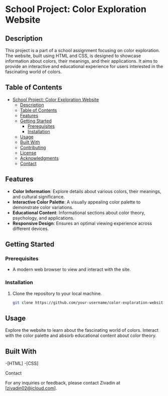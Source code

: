 # School Project: Color Exploration Website

## Description

This project is a part of a school assignment focusing on color exploration. The website, built using HTML and CSS, is designed to showcase information about colors, their meanings, and their applications. It aims to provide an interactive and educational experience for users interested in the fascinating world of colors.

## Table of Contents

- [School Project: Color Exploration Website](#school-project-color-exploration-website)
  - [Description](#description)
  - [Table of Contents](#table-of-contents)
  - [Features](#features)
  - [Getting Started](#getting-started)
    - [Prerequisites](#prerequisites)
    - [Installation](#installation)
  - [Usage](#usage)
  - [Built With](#built-with)
  - [Contributing](#contributing)
  - [License](#license)
  - [Acknowledgments](#acknowledgments)
  - [Contact](#contact)

## Features

- **Color Information**: Explore details about various colors, their meanings, and cultural significance.
- **Interactive Color Palette**: A visually appealing color palette to demonstrate color variations.
- **Educational Content**: Informational sections about color theory, psychology, and applications.
- **Responsive Design**: Ensures an optimal viewing experience across different devices.

## Getting Started

### Prerequisites

- A modern web browser to view and interact with the site.

### Installation

1. Clone the repository to your local machine.
   ```bash
   git clone https://github.com/your-username/color-exploration-website.git
   ```
## Usage

Explore the website to learn about the fascinating world of colors. Interact with the color palette and absorb educational content about color theory.
## Built With

   -[HTML]
   -[CSS]

Contact

For any inquiries or feedback, please contact Zivadin at [zivadin02@icloud.com].
